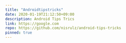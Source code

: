 ```yaml
---
title: "Androidtipstricks"
date: 2020-01-19T21:12:50+09:00
description: Android Tips Trics
link: https://google.com
repo: https://github.com/nisrulz/android-tips-tricks
pinned: true
---
```

